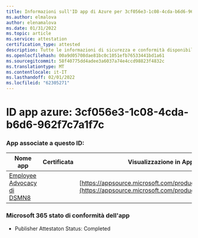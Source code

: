 ```yaml
---
title: Informazioni sull'ID app di Azure per 3cf056e3-1c08-4cda-b6d6-962f7c7a1f7c
ms.author: elmalova
author: elenamalova
ms.date: 01/31/2022
ms.topic: article
ms.service: attestation
certification_type: attested
description: Tutte le informazioni di sicurezza e conformità disponibili per 3cf056e3-1c08-4cda-b6d6-962f7c7a1f7c.
ms.openlocfilehash: 00a9d05708dae81bc0c1051efb76533441bd1a61
ms.sourcegitcommit: 58f40775dd4adee3a6037a74e4ccd98823f4832c
ms.translationtype: MT
ms.contentlocale: it-IT
ms.lasthandoff: 02/01/2022
ms.locfileid: "62305271"
---
```

# <a name="azure-app-id-3cf056e3-1c08-4cda-b6d6-962f7c7a1f7c"></a>ID app azure: 3cf056e3-1c08-4cda-b6d6-962f7c7a1f7c


### <a name="apps-associated-with-this-id"></a>App associate a questo ID:
| **Nome app** | **Certificata** | **Visualizzazione in AppSource** |
|--------------|---------------|-----------------------|
| [Employee Advocacy di DSMN8](https://docs.microsoft.com/microsoft-365-app-certification/forward/WA200003677) |  | [https://appsource.microsoft.com/product/office/WA200003677](https://appsource.microsoft.com/product/office/WA200003677) |

### <a name="microsoft-365-app-compliance-status"></a>Microsoft 365 stato di conformità dell'app
- Publisher Attestaton Status: Completed
